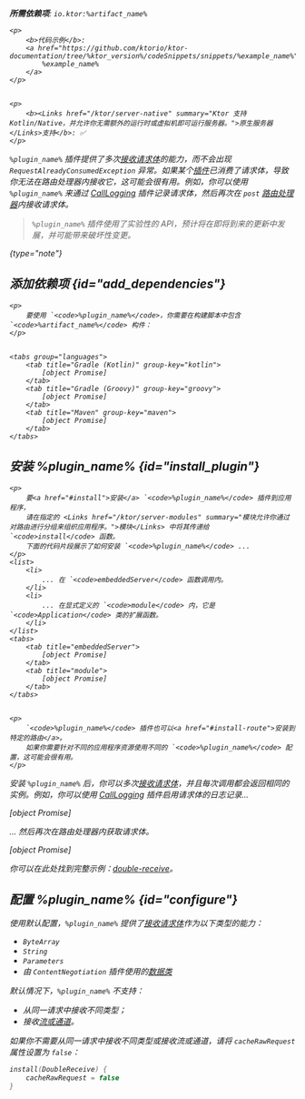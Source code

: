 [//]: # (title: DoubleReceive)

<primary-label ref="server-plugin"/>

<var name="plugin_name" value="DoubleReceive"/>
<var name="package_name" value="io.ktor.server.plugins.doublereceive"/>
<var name="artifact_name" value="ktor-server-double-receive"/>

<tldr>
<p>
<b>所需依赖项</b>: <code>io.ktor:%artifact_name%</code>
</p>
<var name="example_name" value="double-receive"/>

    <p>
        <b>代码示例</b>:
        <a href="https://github.com/ktorio/ktor-documentation/tree/%ktor_version%/codeSnippets/snippets/%example_name%">
            %example_name%
        </a>
    </p>
    

    <p>
        <b><Links href="/ktor/server-native" summary="Ktor 支持 Kotlin/Native，并允许你无需额外的运行时或虚拟机即可运行服务器。">原生服务器</Links>支持</b>: ✅
    </p>
    
</tldr>

`%plugin_name%` 插件提供了多次[接收请求体](server-requests.md#body_contents)的能力，而不会出现 `RequestAlreadyConsumedException` 异常。如果某个[插件](server-plugins.md)已消费了请求体，导致你无法在路由处理器内接收它，这可能会很有用。例如，你可以使用 `%plugin_name%` 来通过 [CallLogging](server-call-logging.md) 插件记录请求体，然后再次在 `post` [路由处理器](server-routing.md#define_route)内接收请求体。

> `%plugin_name%` 插件使用了实验性的 API，预计将在即将到来的更新中发展，并可能带来破坏性变更。
>
{type="note"}

## 添加依赖项 {id="add_dependencies"}

    <p>
        要使用 `<code>%plugin_name%</code>，你需要在构建脚本中包含 `<code>%artifact_name%</code> 构件：
    </p>
    

    <tabs group="languages">
        <tab title="Gradle (Kotlin)" group-key="kotlin">
            [object Promise]
        </tab>
        <tab title="Gradle (Groovy)" group-key="groovy">
            [object Promise]
        </tab>
        <tab title="Maven" group-key="maven">
            [object Promise]
        </tab>
    </tabs>
    

## 安装 %plugin_name% {id="install_plugin"}

    <p>
        要<a href="#install">安装</a> `<code>%plugin_name%</code> 插件到应用程序，
        请在指定的 <Links href="/ktor/server-modules" summary="模块允许你通过对路由进行分组来组织应用程序。">模块</Links> 中将其传递给 `<code>install</code> 函数。
        下面的代码片段展示了如何安装 `<code>%plugin_name%</code> ...
    </p>
    <list>
        <li>
            ... 在 `<code>embeddedServer</code> 函数调用内。
        </li>
        <li>
            ... 在显式定义的 `<code>module</code> 内，它是 `<code>Application</code> 类的扩展函数。
        </li>
    </list>
    <tabs>
        <tab title="embeddedServer">
            [object Promise]
        </tab>
        <tab title="module">
            [object Promise]
        </tab>
    </tabs>
    

    <p>
        `<code>%plugin_name%</code> 插件也可以<a href="#install-route">安装到特定的路由</a>。
        如果你需要针对不同的应用程序资源使用不同的 `<code>%plugin_name%</code> 配置，这可能会很有用。
    </p>
    

安装 `%plugin_name%` 后，你可以多次[接收请求体](server-requests.md#body_contents)，并且每次调用都会返回相同的实例。例如，你可以使用 [CallLogging](server-call-logging.md) 插件启用请求体的日志记录...

[object Promise]

... 然后再次在路由处理器内获取请求体。

[object Promise]

你可以在此处找到完整示例：[double-receive](https://github.com/ktorio/ktor-documentation/tree/%ktor_version%/codeSnippets/snippets/double-receive)。

## 配置 %plugin_name% {id="configure"}
使用默认配置，`%plugin_name%` 提供了[接收请求体](server-requests.md#body_contents)作为以下类型的能力：

- `ByteArray` 
- `String`
- `Parameters` 
- 由 `ContentNegotiation` 插件使用的[数据类](server-serialization.md#create_data_class)

默认情况下，`%plugin_name%` 不支持：

- 从同一请求中接收不同类型；
- 接收[流或通道](server-requests.md#raw)。

如果你不需要从同一请求中接收不同类型或接收流或通道，请将 `cacheRawRequest` 属性设置为 `false`：

```kotlin
install(DoubleReceive) {
    cacheRawRequest = false
}
```